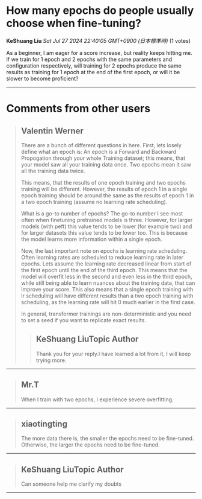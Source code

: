 # How many epochs do people usually choose when fine-tuning?

**KeShuang Liu** *Sat Jul 27 2024 22:40:05 GMT+0900 (日本標準時)* (1 votes)

As a beginner, I am eager for a score increase, but reality keeps hitting me. If we train for 1 epoch and 2 epochs with the same parameters and configuration respectively, will training for 2 epochs produce the same results as training for 1 epoch at the end of the first epoch, or will it be slower to become proficient?



---

 # Comments from other users

> ## Valentin Werner
> 
> There are a bunch of different questions in here. First, lets losely define what an epoch is: An epoch is a Forward and Backward Propogation through your whole Training dataset; this means, that your model saw all your training data once. Two epochs mean it saw all the training data twice.
> 
> This means, that the results of one epoch training and two epochs training will be different. However, the results of epoch 1 in a single epoch training should be around the same as the results of epoch 1 in a two epoch training (assume no learning rate scheduling).
> 
> What is a go-to number of epochs? The go-to number I see most often when finetuning pretrained models is three. However, for larger models (with peft) this value tends to be lower (for example two) and for larger datasets this value tends to be lower too. This is because the model learns more information within a single epoch.
> 
> Now, the last important note on epochs is learning rate scheduling. Often learning rates are scheduled to reduce learning rate in later epochs. Lets assume the learning rate decreased linear from start of the first epoch until the end of the third epoch. This means that the model will overfit less in the second and even less in the third epoch, while still being able to learn nuances about the training data, that can improve your score. This also means that a single epoch training with lr scheduling will have different results than a two epoch training with scheduling, as the learning rate will hit 0 much earlier in the first case. 
> 
> In general, transformer trainings are non-deterministic and you need to set a seed if you want to replicate exact results.
> 
> 
> 
> > ## KeShuang LiuTopic Author
> > 
> > Thank you for your reply.I have learned a lot from it, I will keep trying more.
> > 
> > 
> > 


---

> ## Mr.T
> 
> When I train with two epochs, I experience severe overfitting.
> 
> 
> 


---

> ## xiaotingting
> 
> The more data there is, the smaller the epochs need to be fine-tuned. Otherwise, the larger the epochs need to be fine-tuned.
> 
> 
> 


---

> ## KeShuang LiuTopic Author
> 
> Can someone help me clarify my doubts
> 
> 
> 


---

